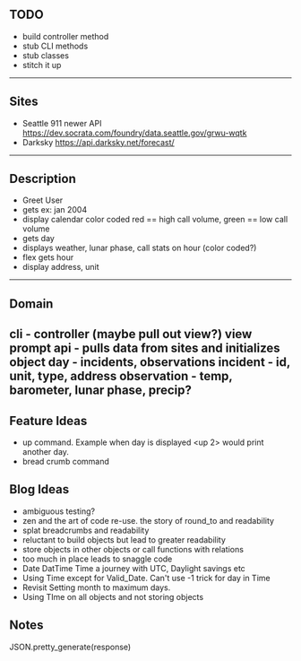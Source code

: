 ## TODO
  * build controller method
  * stub CLI methods
  * stub classes
  * stitch it up
---
## Sites
  * Seattle 911 newer API https://dev.socrata.com/foundry/data.seattle.gov/grwu-wqtk
  * Darksky https://api.darksky.net/forecast/
---
## Description
  * Greet User
  * gets <mon yyyy> ex: jan 2004
  * display calendar color coded red == high call volume, green == low call volume
  * gets day
  * displays weather, lunar phase, call stats on hour (color coded?)
  * flex gets hour
  * display address, unit
---
## Domain
  cli - controller (maybe pull out view?)
    view
    prompt
    api - pulls data from sites and initializes object
    day - incidents, observations
      incident - id, unit, type, address
      observation - temp, barometer, lunar phase, precip?
---
## Feature Ideas
  * up command. Example when day is displayed <up 2> would print another day.
  * bread crumb command
## Blog Ideas
  * ambiguous testing?
  * zen and the art of code re-use.  the story of round_to and readability
  * splat breadcrumbs and readability
  * reluctant to build objects but lead to greater readability
  * store objects in other objects or call functions with relations
  * too much in place leads to snaggle code
  * Date DatTime Time a journey with UTC, Daylight savings etc
  * Using Time except for Valid_Date.  Can't use -1 trick for day in Time
  * Revisit Setting month to maximum days.
  * Using TIme on all objects and not storing objects

## Notes

JSON.pretty_generate(response)
